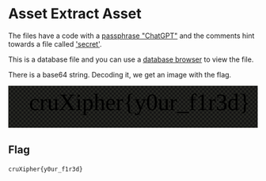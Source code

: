 # Asset Extract Asset

The files have a code with a [passphrase "ChatGPT"](./asset_extract_asset/app/src/main/java/com/example/assetextractasset/db/FileDatabase.kt) and the comments hint towards a file called ['secret'](./asset_extract_asset/app/src/main/assets/secret).

This is a database file and you can use a [database browser](https://sqlitebrowser.org/) to view the file.

There is a base64 string. Decoding it, we get an image with the flag.

![](./flag.png)


## Flag
```
cruXipher{y0ur_f1r3d}
```
